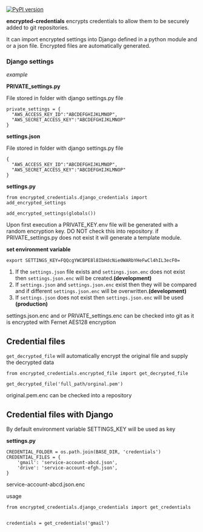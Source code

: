 [![PyPI version](https://badge.fury.io/py/encrypted-credentials.svg)](https://badge.fury.io/py/encrypted-credentials)

**encrypted-credentials** encrypts credentials to allow them to be securely added to git repositories.

It can import encrypted settings into Django defined in a python module and or a json file. 
Encrypted files are automatically generated.


### Django settings

_example_


**PRIVATE_settings.py**

File stored in folder with django settings.py file

    private_settings = {
      "AWS_ACCESS_KEY_ID":"ABCDEFGHIJKLMNOP",
      "AWS_SECRET_ACCESS_KEY":"ABCDEFGHIJKLMNOP"
    }

**settings.json** 

File stored in folder with django settings.py file

    {
      "AWS_ACCESS_KEY_ID":"ABCDEFGHIJKLMNOP",
      "AWS_SECRET_ACCESS_KEY":"ABCDEFGHIJKLMNOP"
    }
    

**settings.py**

    from encrypted_credentials.django_credentials import add_encrypted_settings
    
    add_encrypted_settings(globals())


Upon first execution a PRIVATE_KEY.env file will be generated with a random encryption key. DO NOT check this into repository.
if PRIVATE_settings.py does not exist it will generate a template module.

        
**set environment variable**

    export SETTINGS_KEY=FQQcgYWCBPE8l8IbHdcNie0WARbYHeFwCl4hIL3ecF0=

   
1. If the `settings.json` file exists and `settings.json.enc` does not exist then `settings.json.enc` will be created.**(development)**
2. If `settings.json` and `settings.json.enc` exist then they will be compared and if different `settings.json.enc` will be overwritten.**(development)**
3. If `settings.json` does not exist then `settings.json.enc` will be used **(production)**

settings.json.enc and or PRIVATE_settings.enc can be checked into git as it is encrypted with Fernet AES128 encryption 

 
## Credential files

`get_decrypted_file` will automatically encrypt the original file and supply the decrypted data

    from encrypted_credentials.encrypted_file import get_decrypted_file
    
    get_decrypted_file('full_path/orginal.pem')

original.pem.enc can be checked into a repository


## Credential files with Django

By default environment variable SETTINGS_KEY will be used as key

**settings.py**

    CREDENTIAL_FOLDER = os.path.join(BASE_DIR, 'credentials')
    CREDENTIAL_FILES = {
        'gmail': 'service-account-abcd.json',
        'drive': 'service-account-efgh.json',
    }


service-account-abcd.json.enc

usage

    from encrypted_credentials.django_credentials import get_credentials
    
    
    credentials = get_credentials('gmail')
    
    

     
